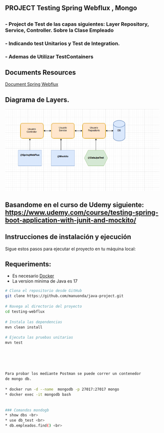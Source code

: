 
## PROJECT Testing Spring Webflux , Mongo
##

### - Project de Test de las capas siguientes: Layer Repository, Service, Controller. Sobre la Clase Empleado
### - Indicando test Unitarios y Test de Integration.
### - Ademas de Utilizar TestContainers

## Documents Resources
[Document Spring Webflux](https://github.com/manuonda/java-project/blob/main/testing-webflux/Spring%20WebFlux.docx)

## Diagrama de Layers.

![Vista previa de la imagen](https://raw.githubusercontent.com/manuonda/java-project/main/testing-webflux/diagram_spring_webflux.png)




## Basandome en el curso de Udemy siguiente: https://www.udemy.com/course/testing-spring-boot-application-with-junit-and-mockito/

## Instrucciones de instalación y ejecución

Sigue estos pasos para ejecutar el proyecto en tu máquina local:

## Requeriments:
* Es necesario [Docker](https://docs.docker.com/engine/install/)
* La version minima de Java es 17

```bash
# Clona el repositorio desde GitHub
git clone https://github.com/manuonda/java-project.git

# Navega al directorio del proyecto
cd testing-webflux

# Instala las dependencias
mvn clean install

# Ejecuta las pruebas unitarias
mvn test





Para probar los mediante Postman se puede correr un contenedor 
de mongo db.

* docker run -d --name  mongodb -p 27017:27017 mongo
* docker exec -it mongodb bash 


### Comandos mondogb 
* show dbs <br>
* use db_test <br>
* db.empleados.find() <br>


